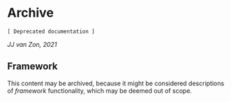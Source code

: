 Archive
=======

`[ Deprecated documentation ]`

*JJ van Zon, 2021*

Framework
---------

This content may be archived, because it might be considered descriptions of *framework* functionality, which may be deemed out of scope.